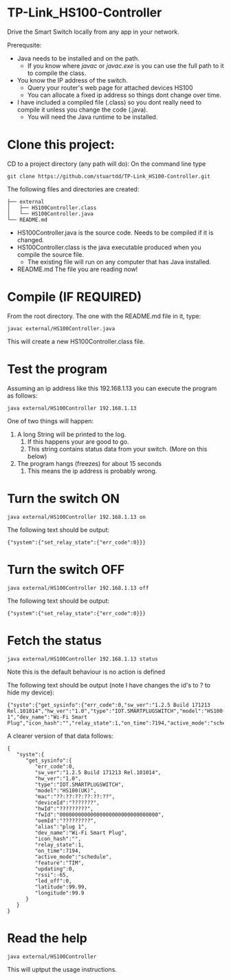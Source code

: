 # TP-Link_HS100-Controller
Drive the Smart Switch locally from any app in your network.

Prerequsite: 
* Java needs to be installed and on the path.
  * If you know where *javac* or *javac.exe* is you can use the full path to it to compile the class.
* You know the IP address of the switch.
  * Query your router's web page for attached devices HS100
  * You can allocate a fixed ip address so things dont change over time.
* I have included a compiled file (.class) so you dont really need to compile it unless you change the code (.java).
  * You will need the Java runtime to be installed.

# Clone this project:
CD to a project directory (any path will do):
On the command line type
```
git clone https://github.com/stuartdd/TP-Link_HS100-Controller.git
```
The following files and directories are created:
```
├── external
│   ├── HS100Controller.class
│   └── HS100Controller.java
└── README.md
```
* HS100Controller.java is the source code. Needs to be compiled if it is changed.
* HS100Controller.class is the java executable produced when you compile the source file.
  * The existing file will run on any computer that has Java installed.
* README.md The file you are reading now!

# Compile (IF REQUIRED)
From the root directory. The one with the README.md file in it, type:
```
javac external/HS100Controller.java
```
This will create a new HS100Controller.class file.

# Test the program 
Assuming an ip address like this 192.168.1.13 you can execute the program as follows:
```
java external/HS100Controller 192.168.1.13
```
One of two things will happen:
1. A long String will be printed to the log. 
   1. If this happens your are good to go.
   1. This string contains status data from your switch. (More on this below)
1. The program hangs (freezes) for about 15 seconds
   1. This means the ip address is probably wrong.
   
# Turn the switch ON
```
java external/HS100Controller 192.168.1.13 on
```
The following text should be output:
```
{"system":{"set_relay_state":{"err_code":0}}}
```
# Turn the switch OFF
```
java external/HS100Controller 192.168.1.13 off
```
The following text should be output:
```
{"system":{"set_relay_state":{"err_code":0}}}
```
# Fetch the status
```
java external/HS100Controller 192.168.1.13 status
```
Note this is the default behaviour is no action is defined

The following text should be output (note I have changes the id's to ? to hide my device):
```
{"syste":{"get_sysinfo":{"err_code":0,"sw_ver":"1.2.5 Build 171213 Rel.101014","hw_ver":"1.0","type":"IOT.SMARTPLUGSWITCH","model":"HS100(UK)","mac":"??:??:??:??:??:??","deviceId":"???????","hwId":"?????????","fwId":"00000000000000000000000000000000","oemId":"?????????","alias":"plug 1","dev_name":"Wi-Fi Smart Plug","icon_hash":"","relay_state":1,"on_time":7194,"active_mode":"schedule","feature":"TIM","updating":0,"rssi":-65,"led_off":0,"latitude":????,"longitude":????}}}
```
A clearer version of that data follows:
```
{
   "syste":{
      "get_sysinfo":{
         "err_code":0,
         "sw_ver":"1.2.5 Build 171213 Rel.101014",
         "hw_ver":"1.0",
         "type":"IOT.SMARTPLUGSWITCH",
         "model":"HS100(UK)",
         "mac":"??:??:??:??:??:??",
         "deviceId":"???????",
         "hwId":"?????????",
         "fwId":"00000000000000000000000000000000",
         "oemId":"?????????",
         "alias":"plug 1",
         "dev_name":"Wi-Fi Smart Plug",
         "icon_hash":"",
         "relay_state":1,
         "on_time":7194,
         "active_mode":"schedule",
         "feature":"TIM",
         "updating":0,
         "rssi":-65,
         "led_off":0,
         "latitude":99.99,
         "longitude":99.9
      }
   }
}
```
# Read the help
```
java external/HS100Controller
```
This will uptput the usage instructions.
